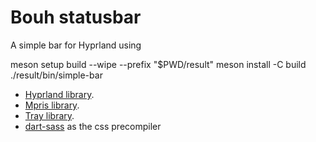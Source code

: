 # Bouh statusbar

A simple bar for Hyprland using

meson setup build --wipe --prefix "$PWD/result"
meson install -C build
./result/bin/simple-bar


- [Hyprland library](https://aylur.github.io/astal/guide/libraries/hyprland).
- [Mpris library](https://aylur.github.io/astal/guide/libraries/mpris).
- [Tray library](https://aylur.github.io/astal/guide/libraries/tray).
- [dart-sass](https://sass-lang.com/dart-sass/) as the css precompiler
